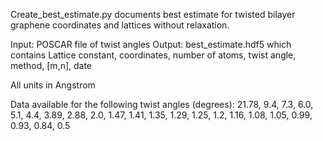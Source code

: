 Create_best_estimate.py documents best estimate for twisted bilayer graphene coordinates and lattices without relaxation. 

Input: POSCAR file of twist angles Output: best_estimate.hdf5 which contains Lattice constant, coordinates, number of atoms, twist angle, method, [m,n], date

All units in Angstrom




Data available for the following twist angles (degrees):
21.78, 9.4, 7.3, 6.0, 5.1, 4.4, 3.89, 2.88, 2.0, 1.47, 1.41, 1.35, 1.29, 1.25, 1.2, 1.16, 1.08, 1.05, 0.99, 0.93, 0.84, 0.5
